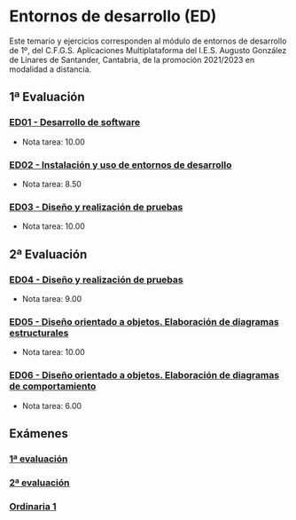 # Entornos de desarrollo (ED)
Este temario y ejercicios corresponden al módulo de entornos de desarrollo de 1º, del C.F.G.S. Aplicaciones Multiplataforma del I.E.S. Augusto González de Linares de Santander, Cantabria, de la promoción 2021/2023 en modalidad a distancia.
## 1ª Evaluación
### [ED01 - Desarrollo de software](https://github.com/DiegoGlez1992/DAM/tree/main/Entornos%20de%20desarrollo/ED01%20-%20Desarrollo%20de%20software)
* Nota tarea: 10.00
### [ED02 - Instalación y uso de entornos de desarrollo](https://github.com/DiegoGlez1992/DAM/tree/main/Entornos%20de%20desarrollo/ED02%20-%20Instalaci%C3%B3n%20y%20uso%20de%20entornos%20de%20desarrollo)
* Nota tarea: 8.50
### [ED03 - Diseño y realización de pruebas](https://github.com/DiegoGlez1992/DAM/tree/main/Entornos%20de%20desarrollo/ED03%20-%20Dise%C3%B1o%20y%20realizaci%C3%B3n%20de%20pruebas)
* Nota tarea: 10.00
## 2ª Evaluación
### [ED04 - Diseño y realización de pruebas](https://github.com/DiegoGlez1992/DAM/tree/main/Entornos%20de%20desarrollo/ED04%20-%20Optimizaci%C3%B3n%20y%20documentaci%C3%B3n)
* Nota tarea: 9.00
### [ED05 - Diseño orientado a objetos. Elaboración de diagramas estructurales](https://github.com/DiegoGlez1992/DAM/tree/main/Entornos%20de%20desarrollo/ED05%20-%20Dise%C3%B1o%20orientado%20a%20objetos.%20Elaboraci%C3%B3n%20de%20diagramas%20estructurales)
* Nota tarea: 10.00
### [ED06 - Diseño orientado a objetos. Elaboración de diagramas de comportamiento](https://github.com/DiegoGlez1992/DAM/tree/main/Entornos%20de%20desarrollo/ED06%20-%20Dise%C3%B1o%20orientado%20a%20objetos.%20Elaboraci%C3%B3n%20de%20diagramas%20de%20comportamiento)
* Nota tarea: 6.00
## Exámenes
### [1ª evaluación](https://github.com/DiegoGlez1992/DAM/tree/main/Entornos%20de%20desarrollo/Examen%201%C2%AA%20evaluaci%C3%B3n)
### [2ª evaluación](https://github.com/DiegoGlez1992/DAM/tree/main/Entornos%20de%20desarrollo/Examen%202%C2%AA%20evaluaci%C3%B3n)
### [Ordinaria 1](https://github.com/DiegoGlez1992/DAM/tree/main/Entornos%20de%20desarrollo/Examen%201%C2%AA%20ordinaria)
